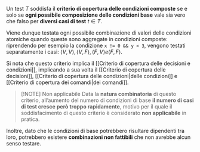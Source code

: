 Un test $T$ soddisfa il **criterio di copertura delle condizioni composte** se e solo se **ogni possibile composizione delle condizioni base** vale sia vero che falso per **diversi casi di test** $t \in T$.

Viene dunque testata ogni possibile combinazione di valori delle condizioni atomiche quando queste sono aggregate in condizioni composte: riprendendo per esempio la condizione `x != 0 && y < 3`, vengono testati separatamente i casi: $⟨V,V⟩, ⟨V,F⟩, ⟨F,V⟩ e ⟨F,F⟩$.

Si nota che questo criterio implica il [[Criterio di copertura delle decisioni e condizioni]], implicando a sua volta il [[Criterio di copertura delle decisioni]], [[Criterio di copertura delle condizioni|delle condizioni]] e [[Criterio di copertura dei comandi|dei comandi]].


> [!NOTE] Non applicabile
> Data la **natura combinatoria** di questo criterio, all’aumento del numero di condizioni di base **il numero di casi di test cresce però troppo rapidamente**, motivo per il quale il soddisfacimento di questo criterio è considerato **non applicabile** in pratica.

Inoltre, dato che le condizioni di base potrebbero risultare dipendenti tra loro, potrebbero esistere **combinazioni non fattibili** che non avrebbe alcun senso testare.
